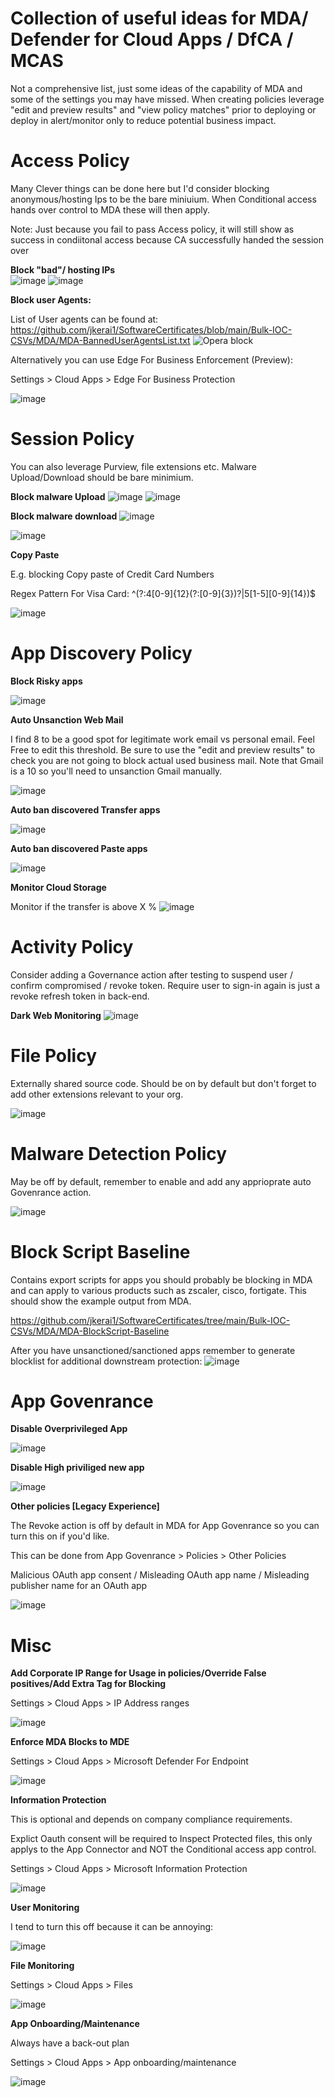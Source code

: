 # Collection of useful ideas for MDA/ Defender for Cloud Apps / DfCA / MCAS

Not a comprehensive list, just some ideas of the capability of MDA and some of the settings you may have missed. When creating policies leverage "edit and preview results" and "view policy matches" prior to deploying or deploy in alert/monitor only to reduce potential business impact.

# Access Policy

Many Clever things can be done here but I'd consider blocking anonymous/hosting Ips to be the bare miniuium. When Conditional access hands over control to MDA these will then apply.  

Note: Just because you fail to pass Access policy, it will still show as success in condiitonal access because CA successfully handed the session over

__Block "bad"/ hosting IPs__  
![image](https://github.com/user-attachments/assets/f7623cac-9790-48fa-9060-18b3fa708175)
![image](https://github.com/user-attachments/assets/772da56c-7d87-473b-a15f-42c6663bdd5b)

__Block user Agents:__

List of User agents can be found at: https://github.com/jkerai1/SoftwareCertificates/blob/main/Bulk-IOC-CSVs/MDA/MDA-BannedUserAgentsList.txt
![Opera block](https://github.com/user-attachments/assets/385cd08f-144c-44d6-8bea-d67542e718ff)

Alternatively you can use Edge For Business Enforcement (Preview):

Settings > Cloud Apps > Edge For Business Protection


![image](https://github.com/user-attachments/assets/6e81968b-1d9a-4114-a5ec-0441f8110573)




# Session Policy  

You can also leverage Purview, file extensions etc. Malware Upload/Download should be bare minimium.

__Block malware Upload__
![image](https://github.com/user-attachments/assets/a1bf7a05-fbbc-4e42-a7ff-c4de3adbfec0)
![image](https://github.com/user-attachments/assets/f8d33b1a-05a1-4ee7-88b5-4c7997ab37e9)


__Block malware download__
![image](https://github.com/user-attachments/assets/a535b0d3-943b-4d16-a48d-172a51ec46ac)

![image](https://github.com/user-attachments/assets/dd7da79a-ef96-47c5-a2cd-a06a24532f51)

__Copy Paste__

E.g. blocking Copy paste of Credit Card Numbers

Regex Pattern For Visa Card: ^(?:4[0-9]{12}(?:[0-9]{3})?|5[1-5][0-9]{14})$ 

![image](https://github.com/user-attachments/assets/35977a49-06ea-4ebf-b776-8474acf92f21)


# App Discovery Policy

__Block Risky apps__

![image](https://github.com/user-attachments/assets/68a29e71-f351-4f70-a447-ecb16653461e)

__Auto Unsanction Web Mail__

I find 8 to be a good spot for legitimate work email vs personal email. Feel Free to edit this threshold.
Be sure to use the "edit and preview results" to check you are not going to block actual used business mail. Note that Gmail is a 10 so you'll need to unsanction Gmail manually.

![image](https://github.com/user-attachments/assets/dabc23fa-3854-42ce-89e7-73ccffc611c1)


__Auto ban discovered Transfer apps__

![image](https://github.com/user-attachments/assets/1ffe7e43-678e-47d3-a431-1f74d53a4d8f)

__Auto ban discovered Paste apps__

![image](https://github.com/user-attachments/assets/8f73a520-ead9-4dc1-9a32-8ea990c0124e)

__Monitor Cloud Storage__

Monitor if the transfer is above X %
![image](https://github.com/user-attachments/assets/13b017a8-3c76-4ebc-aeca-c92a3a01e3d6)


# Activity Policy

Consider adding a Governance action after testing to suspend user / confirm compromised / revoke token. Require user to sign-in again is just a revoke refresh token in back-end.

__Dark Web Monitoring__
![image](https://github.com/user-attachments/assets/eca631a6-2ff2-4e5e-b50d-504446824b38)


# File Policy

Externally shared source code. Should be on by default but don't forget to add other extensions relevant to your org.

![image](https://github.com/user-attachments/assets/e282a56a-780a-41d7-8fdc-7395b3e5285d)


# Malware Detection Policy

May be off by default, remember to enable and add any apprioprate auto Govenrance action.

![image](https://github.com/user-attachments/assets/853b5c6e-cd38-4063-a590-caa8c9438020)

# Block Script Baseline

Contains export scripts for apps you should probably be blocking in MDA and can apply to various products such as zscaler, cisco, fortigate. This should show the example output from MDA. 

https://github.com/jkerai1/SoftwareCertificates/tree/main/Bulk-IOC-CSVs/MDA/MDA-BlockScript-Baseline

After you have unsanctioned/sanctioned apps remember to generate blocklist for additional downstream protection:
![image](https://github.com/user-attachments/assets/1c94c17d-f03d-474f-9007-eb4a0d0d3dae)

# App Govenrance

__Disable Overprivileged App__

![image](https://github.com/user-attachments/assets/9daa039e-5108-476b-84db-5e3db9223507)

__Disable High priviliged new app__

![image](https://github.com/user-attachments/assets/81a09755-1328-426f-bc71-f19209dab495)

__Other policies [Legacy Experience]__

The Revoke action is off by default in MDA for App Govenrance so you can turn this on if you'd like.  

This can be done from App Govenrance > Policies > Other Policies  

Malicious OAuth app consent / Misleading OAuth app name / Misleading publisher name for an OAuth app  

![image](https://github.com/user-attachments/assets/72bfeda8-fca3-4a05-bb90-30ab0b6e0060)


# Misc

__Add Corporate IP Range for Usage in policies/Override False positives/Add Extra Tag for Blocking__

Settings > Cloud Apps > IP Address ranges  

![image](https://github.com/user-attachments/assets/9deb496c-f3a0-45ae-ab80-eb00433ab90a)


__Enforce MDA Blocks to MDE__ 

Settings > Cloud Apps > Microsoft Defender For Endpoint 

![image](https://github.com/user-attachments/assets/cbf669a5-d6ca-4dbe-b232-f4b5d4ddaf8b)

__Information Protection__

This is optional and depends on company compliance requirements.   

Explict Oauth consent will be required to Inspect Protected files, this only applys to the App Connector and NOT the Conditional access app control.

Settings > Cloud Apps > Microsoft Information Protection

![image](https://github.com/user-attachments/assets/1e37ee94-30dd-4b0a-a9b1-8a65c1db47a5)

__User Monitoring__

I tend to turn this off because it can be annoying:

![image](https://github.com/user-attachments/assets/60dbb043-b918-48ea-b9d3-1ba146f4b11b)

__File Monitoring__

Settings > Cloud Apps > Files

![image](https://github.com/user-attachments/assets/0b1c9b52-a74d-4afd-bdb3-e8c094c17391)

__App Onboarding/Maintenance__

Always have a back-out plan

Settings > Cloud Apps > App onboarding/maintenance

![image](https://github.com/user-attachments/assets/905b1451-3b92-4abd-98a5-4900272406b1)



